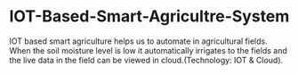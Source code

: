 # IOT-Based-Smart-Agricultre-System
IOT based  smart agriculture helps us to automate in agricultural fields. When the soil moisture level is low it automatically irrigates to the fields and the live  data in the field can be viewed in cloud.(Technology: IOT &amp; Cloud).
